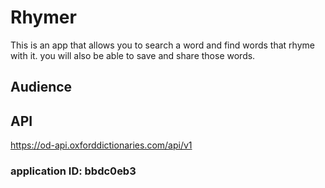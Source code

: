 # Rhymer
This is an app that allows you to search a word and find words that rhyme with it. you will also 
be able to save and share those words.

## Audience


## API
https://od-api.oxforddictionaries.com/api/v1

### application ID: bbdc0eb3
